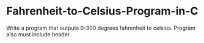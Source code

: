 # Fahrenheit-to-Celsius-Program-in-C
Write a program that outputs 0-300 degrees fahrenheit to celsius. Program also must include header. 
